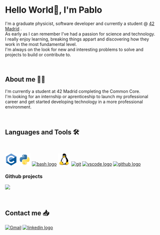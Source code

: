 <h1 align="left">Hello World👋, I'm Pablo</h1>

<p align="left">I'm a graduate physicist, software developer and currently a student @ <a href="https://www.42madrid.com/" rel="noreferrer"> 42 Madrid</a> . <br>As early as I can remember I've had a passion for science and technology. <br>I really enjoy learning, breaking things appart and discovering how they work in the most fundamental level. <br>I'm always on the look for new and interesting problems to solve and projects to build or contribute to.</p>


<br clear="both">

<h2 align="left">About me 👨‍💻</h2>


<p align="left">I'm currently a student at 42 Madrid completing the Common Core. <br>I'm looking for an internship or aprenticeship to launch my professional career and get started developing technology in a more professional environment.</p>

<br clear="both">

<h2 align="left">Languages and Tools 🛠️</h2>

<br clear="both">

<p align="left">
<a target="_blank" href="https://www.cprogramming.com/"><img src="https://raw.githubusercontent.com/devicons/devicon/master/icons/c/c-original.svg" alt="c" width="40" height="40" /></a>
<a target="_blank" href="https://www.python.org/"><img src="https://raw.githubusercontent.com/devicons/devicon/master/icons/python/python-original.svg" alt="python" width="40" height="40"/></a>
<a href="https://www.gnu.org/software/bash/" target="_blank" rel="noreferrer"><img src="https://cdn.jsdelivr.net/gh/devicons/devicon/icons/bash/bash-original.svg" height="40" alt="bash logo" alt="bash" width="40" height="40" /></a>
<a href="https://www.linux.org/" target="_blank" rel="noreferrer"><img src="https://raw.githubusercontent.com/devicons/devicon/master/icons/linux/linux-original.svg" alt="linux" width="40" height="40" /></a>
<a href="https://git-scm.com/" target="_blank" rel="noreferrer"><img src="https://www.vectorlogo.zone/logos/git-scm/git-scm-icon.svg" alt="git" width="40" height="40" /></a>
<a href="https://code.visualstudio.com/" target="_blank" rel="noreferrer"><img src="https://cdn.jsdelivr.net/gh/devicons/devicon/icons/vscode/vscode-original.svg" height="40" alt="vscode logo" /></a>
<a href="https://github.com/psimarro-g" target="_blank" rel="noreferrer"><img src="https://cdn.jsdelivr.net/gh/devicons/devicon/icons/github/github-original.svg" height="40" alt="github logo" /></a>
</p>

<h3 align="left">Github projects</h3>

<p align="left"> <img src="https://github-readme-stats.vercel.app/api/top-langs/?username=psimarro-g&layout=compact&theme=tokyonight"> </p>

<br clear="both">

<h2 align="left">Contact me 📥</h2>

<a href='mailto:psimarro@student.42madrid.com' target="_blank"><img alt='Gmail' height="40" src='https://img.shields.io/badge/Gmail-100000?style=flat&logo=Gmail&logoColor=white&labelColor=EA4335&color=EA4335'/></a>
<a href="https://linkedin.com/in/pablo-simarro-gomez-82152a313" target="_blank">
  <img src="https://raw.githubusercontent.com/maurodesouza/profile-readme-generator/master/src/assets/icons/social/linkedin/default.svg" width="52" height="40" alt="linkedin logo"  />
</a>

